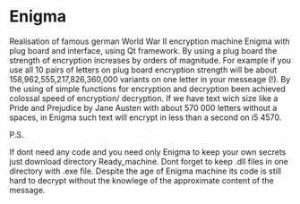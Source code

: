 # Enigma
Realisation of famous german World War II encryption machine Enigma with plug board and interface, using Qt framework. By using a plug board the strength of encryption increases by orders of magnitude. 
For example if you use all 10 pairs of letters on plug board encryption strength will be about 158,962,555,217,826,360,000 variants on one letter in your messeage (!). 
By the using of simple functions for encryption and decryption been achieved colossal speed of encryption/ decryption. If we have text wich size like a Pride and Prejudice by Jane Austen with about 570 000 letters without a spaces, in Enigma such text will encrypt in less than a second on i5 4570.


P.S.

If dont need any code and you need only Enigma to keep your own secrets just download directory Ready_machine. Dont forget to keep .dll files in one directory with .exe file. Despite the age of Enigma machine its code is still hard to decrypt without the knowlege of the approximate content of the message.
